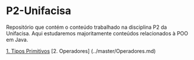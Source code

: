# P2-Unifacisa
Repositório que contém o conteúdo trabalhado na disciplina P2 da Unifacisa. Aqui estudaremos majoritamente conteúdos relacionados à POO em Java.

[1. Tipos Primitivos](../master/TiposPrimitivos.md)
[2. Operadores] (../master/Operadores.md)
